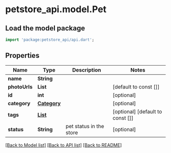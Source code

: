 # petstore_api.model.Pet

## Load the model package
```dart
import 'package:petstore_api/api.dart';
```

## Properties
Name | Type | Description | Notes
------------ | ------------- | ------------- | -------------
**name** | **String** |  | 
**photoUrls** | **List<String>** |  | [default to const []]
**id** | **int** |  | [optional] 
**category** | [**Category**](Category.md) |  | [optional] 
**tags** | [**List<Tag>**](Tag.md) |  | [optional] [default to const []]
**status** | **String** | pet status in the store | [optional] 

[[Back to Model list]](../README.md#documentation-for-models) [[Back to API list]](../README.md#documentation-for-api-endpoints) [[Back to README]](../README.md)


